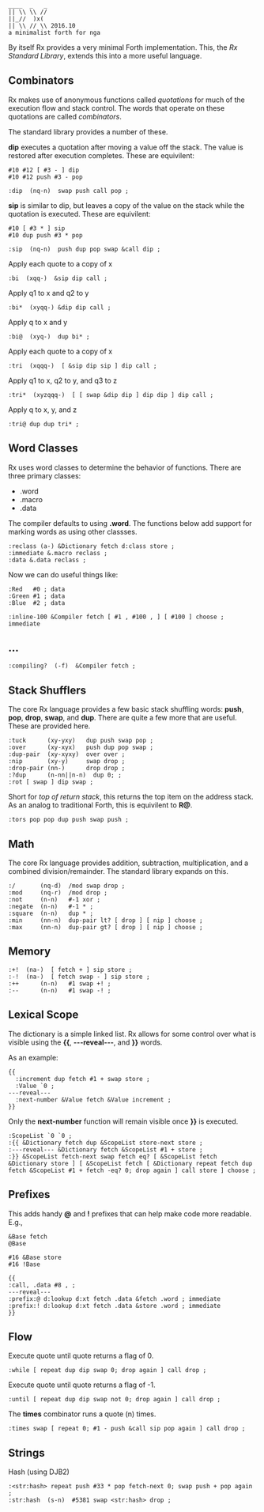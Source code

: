    ____  _   _
    || \\ \\ //
    ||_//  )x(
    || \\ // \\ 2016.10
    a minimalist forth for nga

By itself Rx provides a very minimal Forth implementation. This, the *Rx Standard Library*, extends this into a more useful language.

## Combinators

Rx makes use of anonymous functions called *quotations* for much of the execution flow and stack control. The words that operate on these quotations are called *combinators*.

The standard library provides a number of these.

**dip** executes a quotation after moving a value off the stack. The value is restored after execution completes. These are equivilent:

    #10 #12 [ #3 - ] dip
    #10 #12 push #3 - pop

````
:dip  (nq-n)  swap push call pop ;
````

**sip** is similar to dip, but leaves a copy of the value on the stack while the quotation is executed. These are equivilent:

    #10 [ #3 * ] sip
    #10 dup push #3 * pop

````
:sip  (nq-n)  push dup pop swap &call dip ;
````

Apply each quote to a copy of x

````
:bi  (xqq-)  &sip dip call ;
````

Apply q1 to x and q2 to y

````
:bi*  (xyqq-) &dip dip call ;
````

Apply q to x and y

````
:bi@  (xyq-)  dup bi* ;
````

Apply each quote to a copy of x

````
:tri  (xqqq-)  [ &sip dip sip ] dip call ;
````

Apply q1 to x, q2 to y, and q3 to z

````
:tri*  (xyzqqq-)  [ [ swap &dip dip ] dip dip ] dip call ;
````

Apply q to x, y, and z

````
:tri@ dup dup tri* ;
````

## Word Classes

Rx uses word classes to determine the behavior of functions. There are three primary classes:

* .word
* .macro
* .data

The compiler defaults to using **.word**. The functions below add support for marking words as using other classses.

````
:reclass (a-) &Dictionary fetch d:class store ;
:immediate &.macro reclass ;
:data &.data reclass ;
````

Now we can do useful things like:

    :Red   #0 ; data
    :Green #1 ; data
    :Blue  #2 ; data

    :inline-100 &Compiler fetch [ #1 , #100 , ] [ #100 ] choose ; immediate

## ...

````
:compiling?  (-f)  &Compiler fetch ;
````

## Stack Shufflers

The core Rx language provides a few basic stack shuffling words: **push**, **pop**, **drop**, **swap**, and **dup**. There are quite a few more that are useful. These are provided here.

````
:tuck      (xy-yxy)   dup push swap pop ;
:over      (xy-xyx)   push dup pop swap ;
:dup-pair  (xy-xyxy)  over over ;
:nip       (xy-y)     swap drop ;
:drop-pair (nn-)      drop drop ;
:?dup      (n-nn||n-n)  dup 0; ;
:rot [ swap ] dip swap ;
````

Short for *top of return stack*, this returns the top item on the address stack. As an analog to traditional Forth, this is equivilent to **R@**.

````
:tors pop pop dup push swap push ;
````

## Math

The core Rx language provides addition, subtraction, multiplication, and a combined division/remainder. The standard library expands on this.

````
:/       (nq-d)  /mod swap drop ;
:mod     (nq-r)  /mod drop ;
:not     (n-n)   #-1 xor ;
:negate  (n-n)   #-1 * ;
:square  (n-n)   dup * ;
:min     (nn-n)  dup-pair lt? [ drop ] [ nip ] choose ;
:max     (nn-n)  dup-pair gt? [ drop ] [ nip ] choose ;
````

## Memory

````
:+!  (na-)  [ fetch + ] sip store ;
:-!  (na-)  [ fetch swap - ] sip store ;
:++      (n-n)   #1 swap +! ;
:--      (n-n)   #1 swap -! ;
````

## Lexical Scope

The dictionary is a simple linked list. Rx allows for some control over what is visible using the **{{**, **---reveal---**, and **}}** words.

As an example:

    {{
      :increment dup fetch #1 + swap store ;
      :Value `0 ;
    ---reveal---
      :next-number &Value fetch &Value increment ;
    }}

Only the **next-number** function will remain visible once **}}** is executed.

````
:ScopeList `0 `0 ;
:{{ &Dictionary fetch dup &ScopeList store-next store ;
:---reveal--- &Dictionary fetch &ScopeList #1 + store ;
:}} &ScopeList fetch-next swap fetch eq? [ &ScopeList fetch &Dictionary store ] [ &ScopeList fetch [ &Dictionary repeat fetch dup fetch &ScopeList #1 + fetch -eq? 0; drop again ] call store ] choose ;
````

## Prefixes

This adds handy **@** and **!** prefixes that can help make code more readable. E.g.,

    &Base fetch
    @Base

    #16 &Base store
    #16 !Base

````
{{
:call, .data #8 , ;
---reveal---
:prefix:@ d:lookup d:xt fetch .data &fetch .word ; immediate
:prefix:! d:lookup d:xt fetch .data &store .word ; immediate
}}
````

## Flow

Execute quote until quote returns a flag of 0.

````
:while [ repeat dup dip swap 0; drop again ] call drop ;
````

Execute quote until quote returns a flag of -1.

````
:until [ repeat dup dip swap not 0; drop again ] call drop ;
````

The **times** combinator runs a quote (n) times.

````
:times swap [ repeat 0; #1 - push &call sip pop again ] call drop ;
````

## Strings

Hash (using DJB2)

````
:<str:hash> repeat push #33 * pop fetch-next 0; swap push + pop again ;
:str:hash  (s-n)  #5381 swap <str:hash> drop ;
````
